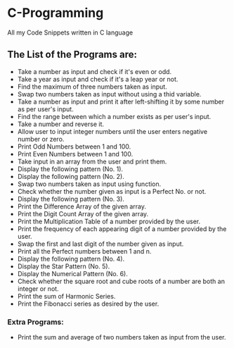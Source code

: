 # C-Programming
All my Code Snippets written in C language

## The List of the Programs are:
- Take a number as input and check if it's even or odd.
- Take a year as input and check if it's a leap year or not.
- Find the maximum of three numbers taken as input.
- Swap two numbers taken as input without using a thid variable.
- Take a number as input and print it after left-shifting it by some number as per user's input.
- Find the range between which a number exists as per user's input.
- Take a number and reverse it.
- Allow user to input integer numbers until the user enters negative number or zero.
- Print Odd Numbers between 1 and 100.
- Print Even Numbers between 1 and 100.
- Take input in an array from the user and print them.
- Display the following pattern (No. 1).
- Display the following pattern (No. 2).
- Swap two numbers taken as input using function.
- Check whether the number given as input is a Perfect No. or not.
- Display the following pattern (No. 3).
- Print the Difference Array of the given array.
- Print the Digit Count Array of the given array.
- Print the Multiplication Table of a number provided by the user.
- Print the frequency of each appearing digit of a number provided by the user.
- Swap the first and last digit of the number given as input.
- Print all the Perfect numbers between 1 and n.
- Display the following pattern (No. 4).
- Display the Star Pattern (No. 5).
- Display the Numerical Pattern (No. 6).
- Check whether the square root and cube roots of a number are both an integer or not.
- Print the sum of Harmonic Series.
- Print the Fibonacci series as desired by the user.

### Extra Programs:
- Print the sum and average of two numbers taken as input from the user.
